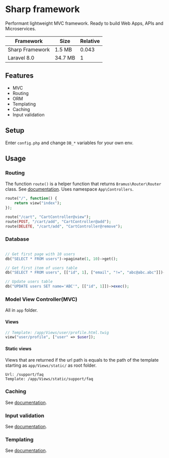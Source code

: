 # Sharp framework

Performant lightweight MVC framework. Ready to build Web Apps, APIs and Microservices.

| Framework | Size | Relative |
| --------------- | --------------- | --------------- |
| Sharp Framework | 1.5 MB | 0.043 |
| Laravel 8.0 | 34.7 MB | 1 |


## Features

- MVC
- Routing
- ORM
- Templating
- Caching
- Input validation

## Setup

Enter ```config.php``` and change ```DB_*``` variables for your own env.

## Usage

### Routing
The function ```route()``` is a helper function that returns ```Bramus\Router\Router``` class. See [documentation](https://github.com/bramus/router). Uses namespace ```App\Controllers```.

```php
route("/", function() {
    return view("index");
});

route("/cart", "CartController@view");
route(POST, "/cart/add", "CartController@add");
route(DELETE, "/cart/add", "CartController@remove");
```

### Database

```php

// Get first page with 10 users
db("SELECT * FROM users")->paginate(1, 10)->get();

// Get first item of users table
db("SELECT * FROM users", [["id", 1], ["email", "!=", "abc@abc.abc"]])->first();

// Update users table
db("UPDATE users SET name='ABC'", [["id", 1]])->exec();
```

### Model View Controller(MVC)
All in ```app``` folder.

#### Views
```php
// Template: /app/Views/user/profile.html.twig
view("user/profile", ["user" => $user]);
```

#### Static views
Views that are returned if the url path is equals to the path of the template starting as ```app/Views/static/``` as root folder.
```
Url: /support/faq
Template: /app/Views/static/support/faq
```

### Caching
See [documentation](https://symfony.com/doc/current/components/cache.html#cache-component-psr6-caching).

### Input validation
See [documentation](https://github.com/Wixel/GUMP).

### Templating
See [documentation](https://twig.symfony.com/doc/3.x/).
